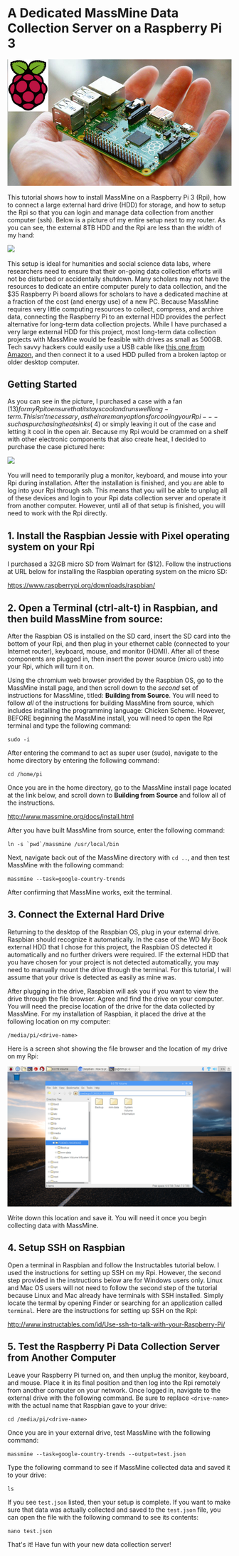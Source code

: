 # A Dedicated MassMine Data Collection Server on a Raspberry Pi 3

![](./images/rpi.jpg)

This tutorial shows how to install MassMine on a Raspberry Pi 3 (Rpi), how to connect a large external hard drive (HDD) for storage, and how to setup the Rpi so that you can login and manage data collection from another computer (ssh). Below is a picture of my entire setup next to my router. As you can see, the external 8TB HDD and the Rpi are less than the width of my hand:

![](./images/image2.jpg)

This setup is ideal for humanities and social science data labs, where researchers need to ensure that their on-going data collection efforts will not be disturbed or accidentally shutdown. Many scholars may not have the resources to dedicate an entire computer purely to data collection, and the $35 Raspberry Pi board allows for scholars to have a dedicated machine at a fraction of the cost (and energy use) of a new PC. Because MassMine requires very little computing resources to collect, compress, and archive data, connecting the Raspberry Pi to an external HDD provides the perfect alternative for long-term data collection projects. While I have purchased a very large external HDD for this project, most long-term data collection projects with MassMine would be feasible with drives as small as 500GB. Tech savvy hackers could easily use a USB cable like [this one from Amazon](https://www.amazon.com/Cable-Matters-Drive-Adapter-Optional/dp/B00U6JEKVA/ref=sr_1_4?ie=UTF8&qid=1476149305&sr=8-4&keywords=usb+cable+for+connecting+to+HDD), and then connect it to a used HDD pulled from a broken laptop or older desktop computer.


## Getting Started

As you can see in the picture, I purchased a case with a fan ($13) for my Rpi to ensure that it stays cool and runs well long-term. This isn't necessary, as their are many options for cooling your Rpi---such as purchasing heat sinks (~$4) or simply leaving it out of the case and letting it cool in the open air. Because my Rpi would be crammed on a shelf with other electronic components that also create heat, I decided to purchase the case pictured here:

![](./images/image4.jpg)

You will need to temporarily plug a monitor, keyboard, and mouse into your Rpi during installation. After the installation is finished, and you are able to log into your Rpi through ssh. This means that you will be able to unplug all of these devices and login to your Rpi data collection server and operate it from another computer. However, until all of that setup is finished, you will need to work with the Rpi directly.


## 1. Install the Raspbian Jessie with Pixel operating system on your Rpi

I purchased a 32GB micro SD from Walmart for ($12). Follow the instructions at URL below for installing the Raspbian operating system on the micro SD:

<https://www.raspberrypi.org/downloads/raspbian/>


## 2. Open a Terminal (ctrl-alt-t) in Raspbian, and then build MassMine from source:

After the Raspbian OS is installed on the SD card, insert the SD card into the bottom of your Rpi, and then plug in your ethernet cable (connected to your Internet router), keyboard, mouse, and monitor (HDMI). After all of these components are plugged in, then insert the power source (micro usb) into your Rpi, which will turn it on.

Using the chromium web browser provided by the Raspbian OS, go to the MassMine install page, and then scroll down to the *second* set of instructions for MassMine, titled: **Building from Source**. You will need to follow *all* of the instructions for building MassMine from source, which includes installing the programming language: Chicken Scheme. However, BEFORE beginning the MassMine install, you will need to open the Rpi terminal and type the following command:

    sudo -i

After entering the command to act as super user (sudo), navigate to the home directory by entering the following command:

    cd /home/pi

Once you are in the home directory, go to the MassMine install page located at the link below, and scroll down to **Building from Source** and follow all of the instructions.

<http://www.massmine.org/docs/install.html>

After you have built MassMine from source, enter the following command:

    ln -s `pwd`/massmine /usr/local/bin

Next, navigate back out of the MassMine directory with `cd ..`, and then test MassMine with the following command:

    massmine --task=google-country-trends

After confirming that MassMine works, exit the terminal.


## 3. Connect the External Hard Drive

Returning to the desktop of the Raspbian OS, plug in your external drive. Raspbian should recognize it automatically. In the case of the WD My Book external HDD that I chose for this project, the Raspbian OS detected it automatically and no further drivers were required. IF the external HDD that you have chosen for your project is not detected automatically, you may need to manually mount the drive through the terminal. For this tutorial, I will assume that your drive is detected as easily as mine was.

After plugging in the drive, Raspbian will ask you if you want to view the drive through the file browser. Agree and find the drive on your computer. You will need the precise location of the drive for the data collected by MassMine. For my installation of Raspbian, it placed the drive at the following location on my computer:

    /media/pi/<drive-name>

Here is a screen shot showing the file browser and the location of my drive on my Rpi:

![](./images/drive-loc.png)

Write down this location and save it. You will need it once you begin collecting data with MassMine.


## 4. Setup SSH on Raspbian

Open a terminal in Raspbian and follow the Instructables tutorial below. I used the instructions for setting up SSH on my Rpi. However, the second step provided in the instructions below are for Windows users only. Linux and Mac OS users will not need to follow the second step of the tutorial because Linux and Mac already have terminals with SSH installed. Simply locate the termal by opening Finder or searching for an application called `terminal`. Here are the instructions for setting up SSH on the Rpi:

<http://www.instructables.com/id/Use-ssh-to-talk-with-your-Raspberry-Pi/>


## 5. Test the Raspberry Pi Data Collection Server from Another Computer

Leave your Raspberry Pi turned on, and then unplug the monitor, keyboard, and mouse. Place it in its final position and then log into the Rpi remotely from another computer on your network. Once logged in, navigate to the external drive with the following command. Be sure to replace `<drive-name>` with the actual name that Raspbian gave to your drive:

    cd /media/pi/<drive-name>

Once you are in your external drive, test MassMine with the following command:

    massmine --task=google-country-trends --output=test.json

Type the following command to see if MassMine collected data and saved it to your drive:

    ls

If you see `test.json` listed, then your setup is complete. If you want to make sure that data was actually collected and saved to the `test.json` file, you can open the file with the following command to see its contents:

    nano test.json

That's it! Have fun with your new data collection server!
